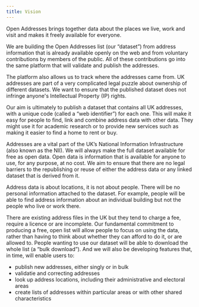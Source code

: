 ```yaml
---
title: Vision
---
```


Open Addresses brings together data about the places we live, work and visit and makes it freely available for everyone.

We are building the Open Addresses list (our “dataset”) from address information that is already available openly on the web and from voluntary contributions by members of the public. All of these contributions go into the same platform that will validate and publish the addresses.

The platform also allows us to track where the addresses came from. UK addresses are part of a very complicated legal puzzle about ownership of different datasets. We want to ensure that the published dataset does not infringe anyone's Intellectual Property (IP) rights.

Our aim is ultimately to publish a dataset that contains all UK addresses, with a unique code (called a “web identifier”) for each one. This will make it easy for people to find, link and combine address data with other data. They might use it for academic research or to provide new services such as making it easier to find a home to rent or buy.

Addresses are a vital part of the UK’s National Information Infrastructure (also known as the NII). We will always make the full dataset available for free as open data. Open data is information that is available for anyone to use, for any purpose, at no cost. We aim to ensure that there are no legal barriers to the republishing or reuse of either the address data or any linked dataset that is derived from it.

Address data is about locations, it is not about people. There will be no personal information attached to the dataset. For example, people will be able to find address information about an individual building but not the people who live or work there. 

There are existing address files in the UK but they tend to charge a fee, require a licence or are incomplete.  Our fundamental commitment to producing a free, open list will allow people to focus on using the data, rather than having to think about whether they can afford to do it, or are allowed to.
People wanting to use our dataset will be able to download the whole list (a “bulk download”). And we will also be developing features that, in time, will enable users to:

+ publish new addresses, either singly or in bulk
+ validatie and correcting addresses
+ look up address locations, including their administrative and electoral areas
+ create lists of addresses within particular areas or with other shared characteristics